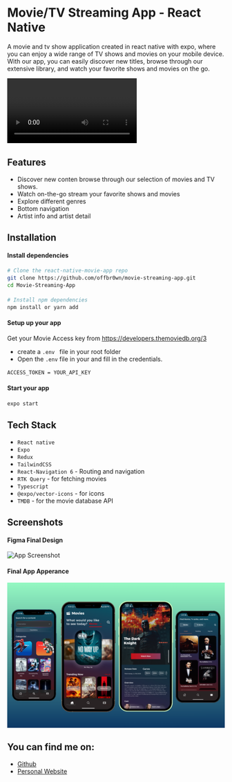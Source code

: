 
# Movie/TV Streaming App - React Native 

A movie and tv show application created in react native with expo, where you can enjoy a wide range of TV shows and movies on your mobile device. With our app, you can easily discover new titles, browse through our extensive library, and watch your favorite shows and movies on the go.

![App Screenshot](https://github.com/offbr0wn/movie-streaming-app/blob/a6b3f17ea4913c9d823202528bc044011a2713a7/assets/images/UpscaleVideo_1%2020240430.mp4)
## Features

- Discover new conten browse through our selection of movies and TV shows.
- Watch on-the-go stream your favorite shows and movies 
- Explore different genres 
- Bottom navigation
- Artist info and artist detail


## Installation

#### Install dependencies ####

```bash
# Clone the react-native-movie-app repo
git clone https://github.com/offbr0wn/movie-streaming-app.git
cd Movie-Streaming-App

# Install npm dependencies
npm install or yarn add
```

#### Setup up your app ####
Get your Movie Access key from https://developers.themoviedb.org/3

* create a `.env ` file in your root folder 
* Open the `.env` file in your and fill in the credentials.

```bash 
ACCESS_TOKEN = YOUR_API_KEY    
```
#### Start your app ####

```bash
expo start
```
 

## Tech Stack

- `React native`
- `Expo`
- `Redux`
- `TailwindCSS`
- `React-Navigation 6` - Routing and navigation
- `RTK Query` - for fetching movies
- `Typescript`
- `@expo/vector-icons` - for icons
- `TMDB` - for the movie database API






## Screenshots
#### Figma Final Design  

![App Screenshot](https://github.com/offbr0wn/movie-streaming-app/blob/7d5988f8d2451355d426dd2f8803d5c72aaab241/assets/images/Group%20338.jpg)

#### Final App Apperance  

![App Screenshot](https://github.com/offbr0wn/movie-streaming-app/blob/bcc0391c2e4707f9c1b5fa04f3af69723ff7ed8b/assets/images/MainImage.png)


## You can find me on:

- [Github](https://github.com/offbr0wn)
- [Personal Website](shashankravikumar.netlify.app)


